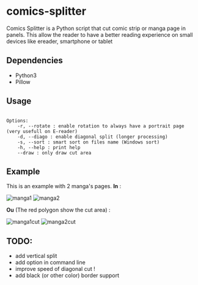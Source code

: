 # comics-splitter
Comics Splitter is a Python script that cut comic strip or manga page in panels. This allow the reader to have a better reading experience on small devices like ereader, smartphone or tablet 

## Dependencies
* Python3
* Pillow

## Usage
```python3 comics_splitter.py -i <inputDir> -o <outputDir>

Options:
    -r, --rotate : enable rotation to always have a portrait page (very usefull on E-reader)
    -d, --diago : enable diagonal split (longer processing)
    -s, --sort : smart sort on files name (Windows sort)
    -h, --help : print help
    --draw : only draw cut area
```

## Example
This is an example with 2 manga's pages.
**In** :

![manga1](https://img4.hostingpics.net/pics/700264index191.jpg)
![manga2](https://img4.hostingpics.net/pics/608616index571.jpg)

**Ou** (The red polygon show the cut area) :

![manga1cut](https://img4.hostingpics.net/pics/783604draw2100.png)
![manga2cut](https://img4.hostingpics.net/pics/812133draw2300.png)

## TODO:
* add vertical split
* add option in command line
* improve speed of diagonal cut !
* add black (or other color) border support
